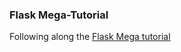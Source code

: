 ### Flask Mega-Tutorial

Following along the [Flask Mega tutorial](https://blog.miguelgrinberg.com/post/the-flask-mega-tutorial-part-i-hello-world)
